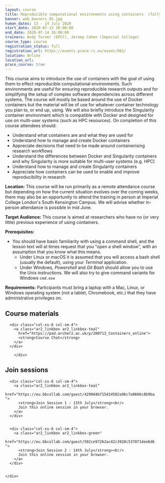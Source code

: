 ```yaml
---
layout: course
title: Reproducible computational environments using containers  (fully booked)
banner: web_banners_05.jpg 
human_dates: 13 - 14 July 2020
start_date: 2020-07-13 10:00:00
end_date: 2020-07-14 16:00:00
trainers: Andy Turner (EPCC), Jeremy Cohen (Imperial College)
course_type: course
registration_status: full
registration_url: https://events.prace-ri.eu/event/962/
location: Online
location_url:
prace_course: true
---
```


This course aims to introduce the use of containers with the goal of using them to effect reproducible computational environments. Such environments are useful for ensuring reproducible research outputs and for simplifying the setup of complex software dependencies across different systems. The course will mostly be based around the use of Docker containers but the material will be of use for whatever container technology you plan to, or end up, using. We will also briefly introduce the Singularity container environment which is compatible with Docker and designed for use on multi-user systems (such as HPC resources). On completion of this course attendees should:

* Understand what containers are and what they are used for
* Understand how to manage and create Docker containers
* Appreciate decisions that need to be made around containerising research workflows
* Understand the differences between Docker and Singularity containers and why Singularity is more suitable for multi-user systems (e.g. HPC)
* Understand how to manage and create Singularity containers
* Appreciate how containers can be used to enable and improve reproducibility in research

**Location:** This course will be run primarily as a remote attendance course but depending on how the current situation evolves over the coming weeks, there may also be an opportunity to attend the training in person at Imperial College London's South Kensington Campus. We will advise whether in-person attendance is possible in mid June.

**Target Audience:** This course is aimed at researchers who have no (or very little) previous experience of using containers. 

**Prerequisites:**

- You should have basic familiarity with using a command shell, and the lesson text will at times request that you "open a shell window”, with an assumption that you know what this means. 
    + Under Linux or macOS it is assumed that you will access a bash shell (usually the default), using your *Terminal* application.
    + Under Windows, *Powershell* and *Git Bash* should allow you to use the Unix instructions. We will also try to give command variants for Windows `cmd.exe`

**Requirements:** Participants must bring a laptop with a Mac, Linux, or Windows operating system (not a tablet, Chromebook, etc.) that they have administrative privileges on.

## Course materials

<section id="service">
    <div class="row ">	

<!--
		
      <div class="col-xs-6 col-sm-4">
        <a class="ar2_linkbox ar2_linkbox-green" 
          href="   ">
          <strong>Course materials</strong>         
        </a>
      </div>
-->

      <div class="col-xs-6 col-sm-4">
        <a class="ar2_linkbox ar2_linkbox-teal" 
          href="https://pad.archer2.ac.uk/p/200713_Containers_online">
          <strong>Course Chat</strong>       
        </a>
      </div>
		
		</div>
		
		
					

<h2>Join sessions		</h2>		


<section id="service">
    <div class="row ">	


      <div class="col-xs-6 col-sm-4">
        <a class="ar2_linkbox ar2_linkbox-teal" 
          href="https://eu.bbcollab.com/guest/4290d4b715d14502a96c7a0666c8b9ba ">
          <strong>Join Session 1 : 13th July</strong><br/>
          Join this online session in your browser.
        </a>
      </div>


      <div class="col-xs-6 col-sm-4">
        <a class="ar2_linkbox ar2_linkbox-green" 
          href="https://eu.bbcollab.com/guest/502ce97262ac42c3920c5370714ee6d6 ">
          <strong>Join Session 2 : 14th July</strong><br/>
          Join this online session in your browser.
        </a>
      </div>

											
    </div>
